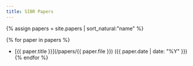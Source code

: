 ```yaml
---
title: SIBR Papers
---
```


{% assign papers =  site.papers | sort_natural:"name" %}

{% for paper in papers %}
* [{{ paper.title }}](/papers/{{ paper.file }}) ({{ paper.date | date: "%Y" }})
{% endfor %}